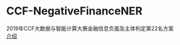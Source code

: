 # CCF-NegativeFinanceNER
2019年CCF大数据与智能计算大赛金融信息负面及主体判定第22名方案  
[介绍](https://github.com/qhd1996/CCF-NegativeFinanceNER/blob/master/CCF%E9%87%91%E8%9E%8D%E4%BF%A1%E6%81%AF%E8%B4%9F%E9%9D%A2%E5%8F%8A%E4%B8%BB%E9%A2%98%E5%88%A4%E5%AE%9A.pdf)
